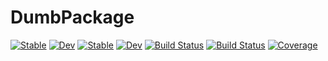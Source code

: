 # DumbPackage

[![Stable](https://img.shields.io/badge/docs-stable-blue.svg)](https://OskarGU.github.io/DumbPackage.jl/stable/)
[![Dev](https://img.shields.io/badge/docs-dev-blue.svg)](https://OskarGU.github.io/DumbPackage.jl/dev/)
[![Stable](https://img.shields.io/badge/docs-stable-blue.svg)](https://OskarGU.github.io/DumbPackage.jl/stable/)
[![Dev](https://img.shields.io/badge/docs-dev-blue.svg)](https://OskarGU.github.io/DumbPackage.jl/dev/)
[![Build Status](https://github.com/OskarGU/DumbPackage.jl/actions/workflows/CI.yml/badge.svg?branch=master)](https://github.com/OskarGU/DumbPackage.jl/actions/workflows/CI.yml?query=branch%3Amaster)
[![Build Status](https://app.travis-ci.com/OskarGU/DumbPackage.jl.svg?branch=master)](https://app.travis-ci.com/OskarGU/DumbPackage.jl)
[![Coverage](https://codecov.io/gh/OskarGU/DumbPackage.jl/branch/master/graph/badge.svg)](https://codecov.io/gh/OskarGU/DumbPackage.jl)
